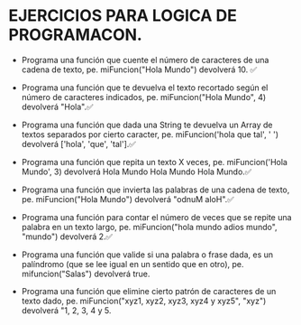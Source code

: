 # EJERCICIOS PARA LOGICA DE PROGRAMACON.

 - Programa una función que cuente el número de caracteres de una cadena de texto, pe. miFuncion("Hola Mundo") devolverá 10. ✅
 
 - Programa una función que te devuelva el texto recortado según el número de caracteres indicados, pe. miFuncion("Hola Mundo", 4) devolverá "Hola".✅
 
 - Programa una función que dada una String te devuelva un Array de textos separados por cierto caracter, pe. miFuncion('hola que tal', ' ') devolverá ['hola', 'que', 'tal'].✅
 
 - Programa una función que repita un texto X veces, pe. miFuncion('Hola Mundo', 3) devolverá Hola Mundo Hola Mundo Hola Mundo.✅
 
 - Programa una función que invierta las palabras de una cadena de texto, pe. miFuncion("Hola Mundo") devolverá "odnuM aloH".✅
 
 - Programa una función para contar el número de veces que se repite una palabra en un texto largo, pe. miFuncion("hola mundo adios mundo", "mundo") devolverá 2.✅
 
 - Programa una función que valide si una palabra o frase dada, es un palíndromo (que se lee igual en un sentido que en otro), pe. mifuncion("Salas") devolverá true.
 
 - Programa una función que elimine cierto patrón de caracteres de un texto dado, pe. miFuncion("xyz1, xyz2, xyz3, xyz4 y xyz5", "xyz") devolverá  "1, 2, 3, 4 y 5.